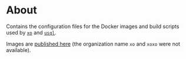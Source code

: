 # About

Contains the configuration files for the Docker images and build scripts used
by [`xo`][xo] and [`usql`][usql].

Images are [published here][docker-hub] (the organization name `xo` and `xoxo`
were not available).

[xo]: https://github.com/xo/xo
[usql]: https://github.com/xo/usql
[docker-hub]: https://hub.docker.com/orgs/usql
